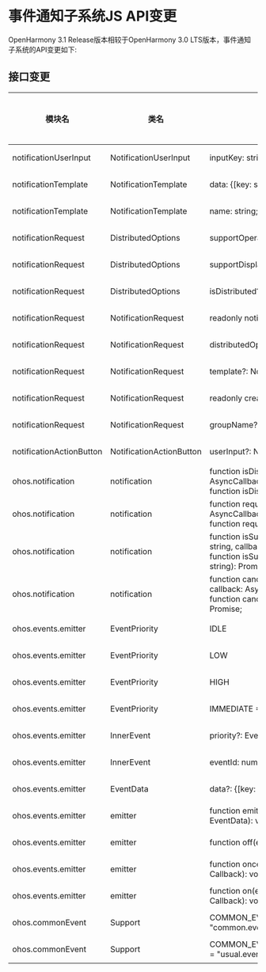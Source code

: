 # 事件通知子系统JS API变更

OpenHarmony 3.1 Release版本相较于OpenHarmony 3.0 LTS版本，事件通知子系统的API变更如下:

## 接口变更

| 模块名 | 类名 | 方法/属性/枚举/常量 | 变更类型 |
|---|---|---|---|
| notificationUserInput | NotificationUserInput | inputKey: string; | 新增 |
| notificationTemplate | NotificationTemplate | data: {[key: string]: Object}; | 新增 |
| notificationTemplate | NotificationTemplate | name: string; | 新增 |
| notificationRequest | DistributedOptions | supportOperateDevices?: Array<string>; | 新增 |
| notificationRequest | DistributedOptions | supportDisplayDevices?: Array<string>; | 新增 |
| notificationRequest | DistributedOptions | isDistributed?: boolean; | 新增 |
| notificationRequest | NotificationRequest | readonly notificationFlags?: NotificationFlags; | 新增 |
| notificationRequest | NotificationRequest | distributedOption?: DistributedOptions; | 新增 |
| notificationRequest | NotificationRequest | template?: NotificationTemplate; | 新增 |
| notificationRequest | NotificationRequest | readonly creatorUserId?: number; | 新增 |
| notificationRequest | NotificationRequest | groupName?: string; | 新增 |
| notificationActionButton | NotificationActionButton | userInput?: NotificationUserInput; | 新增 |
| ohos.notification | notification | function isDistributedEnabled(callback: AsyncCallback<boolean>): void;<br>function isDistributedEnabled(): Promise<boolean>; | 新增 |
| ohos.notification | notification | function requestEnableNotification(callback: AsyncCallback<void>): void;<br>function requestEnableNotification(): Promise<void>; | 新增 |
| ohos.notification | notification | function isSupportTemplate(templateName: string, callback: AsyncCallback<boolean>): void;<br>function isSupportTemplate(templateName: string): Promise<boolean>; | 新增 |
| ohos.notification | notification | function cancelGroup(groupName: string, callback: AsyncCallback<void>): void;<br>function cancelGroup(groupName: string): Promise<void>; | 新增 |
| ohos.events.emitter | EventPriority | IDLE | 新增 |
| ohos.events.emitter | EventPriority | LOW | 新增 |
| ohos.events.emitter | EventPriority | HIGH | 新增 |
| ohos.events.emitter | EventPriority | IMMEDIATE = 0 | 新增 |
| ohos.events.emitter | InnerEvent | priority?: EventPriority; | 新增 |
| ohos.events.emitter | InnerEvent | eventId: number; | 新增 |
| ohos.events.emitter | EventData | data?: {[key: string]: any}; | 新增 |
| ohos.events.emitter | emitter | function emit(event: InnerEvent, data?: EventData): void; | 新增 |
| ohos.events.emitter | emitter | function off(eventId: number): void; | 新增 |
| ohos.events.emitter | emitter | function once(event: InnerEvent, callback: Callback<EventData>): void; | 新增 |
| ohos.events.emitter | emitter | function on(event: InnerEvent, callback: Callback<EventData>): void; | 新增 |
| ohos.commonEvent | Support | COMMON_EVENT_SPLIT_SCREEN = "common.event.SPLIT_SCREEN" | 新增 |
| ohos.commonEvent | Support | COMMON_EVENT_THERMAL_LEVEL_CHANGED = "usual.event.THERMAL_LEVEL_CHANGED" | 新增 |
